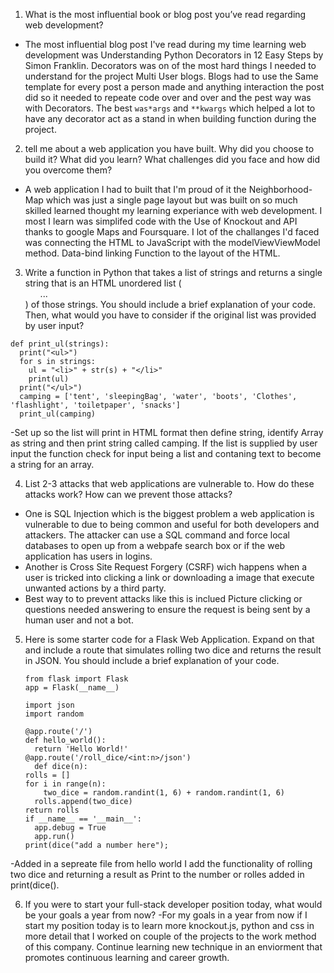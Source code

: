 1.  What is the most influential book or blog post you’ve read regarding web development?
- The most influential blog post I've read during my time learning web development was Understanding Python Decorators in 12 Easy Steps by Simon Franklin. Decorators was on of the most hard things I needed to understand for the project Multi User blogs. Blogs had to use the Same template for every post a person made and anything interaction the post did so it needed to repeate code over and over and the pest way was with Decorators. The best `was*args` and `**kwargs` which helped a lot to have any decorator act as a stand in when building function during the project. 
2.  tell me about a web application you have built. Why did you choose to build it? What did you learn? What challenges did you face and how did you overcome them?
- A web application I had to built that I'm proud of it the Neighborhood-Map which was just a single page layout but was built on so much skilled learned thought my learning experiance with web development. I most I learn was simplifed code with the Use of Knockout and API thanks to google Maps and Foursquare. I lot of the challanges I'd faced was connecting the HTML to JavaScript with the modelViewViewModel method. Data-bind linking Function to the layout of the HTML. 
3.  Write a function in Python that takes a list of strings and returns a single string that is an HTML unordered list (<ul>...</ul>) of those strings. You should include a brief explanation of your code. Then, what would you have to consider if the original list was provided by user input?
```
def print_ul(strings):
  print("<ul>")
  for s in strings:
    ul = "<li>" + str(s) + "</li>"
    print(ul)
  print("</ul>")
  camping = ['tent', 'sleepingBag', 'water', 'boots', 'Clothes', 'flashlight', 'toiletpaper', 'snacks']
  print_ul(camping)
```
-Set up so the list will print in HTML format then define string, identify Array as string and then print string called camping. If the list is supplied by user input the function check for input being a list and contaning text to become a string for an array. 

4. List 2-3 attacks that web applications are vulnerable to. How do these attacks work? How can we prevent those attacks?
- One is SQL Injection which is the biggest problem a web application is vulnerable to due to being common and useful for both developers and attackers. The attacker can use a SQL command and force local databases to open up from a webpafe search box or if the web application has users in logins. 
- Another is Cross Site Request Forgery (CSRF) wich happens when a user is tricked into clicking a link or downloading a image that execute unwanted actions by a third party. 
- Best way to to prevent attacks like this is inclued Picture clicking or questions needed answering to ensure the request is being sent by a human user and not a bot. 
5. Here is some starter code for a Flask Web Application. Expand on that and include a route that simulates rolling two dice and returns the result in JSON. You should include a brief explanation of your code.

    ```
    from flask import Flask
    app = Flask(__name__)

    import json
    import random

    @app.route('/')
    def hello_world():
      return 'Hello World!'
    @app.route('/roll_dice/<int:n>/json')
	  def dice(n):
    rolls = []
    for i in range(n):
    	two_dice = random.randint(1, 6) + random.randint(1, 6)
      rolls.append(two_dice)
    return rolls
    if __name__ == '__main__':
      app.debug = True
      app.run()
    print(dice("add a number here");
    ```
-Added in a sepreate file from hello world I add the functionality of rolling two dice and returning a result as Print to the number or rolles added in print(dice(). 

6. If you were to start your full-stack developer position today, what would be your goals a year from now?
-For my goals in a year from now if I start my position today is to learn more knockout.js, python and css in more detail that I worked on couple of the projects to the work method of this company. Continue learning new technique in an enviorment that promotes continuous learning and career growth. 
